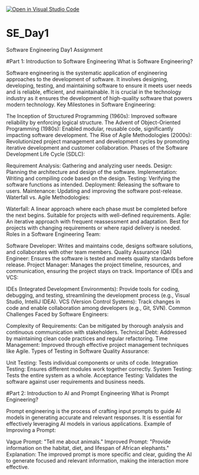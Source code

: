 [![Open in Visual Studio Code](https://classroom.github.com/assets/open-in-vscode-2e0aaae1b6195c2367325f4f02e2d04e9abb55f0b24a779b69b11b9e10269abc.svg)](https://classroom.github.com/online_ide?assignment_repo_id=15534750&assignment_repo_type=AssignmentRepo)
# SE_Day1
Software Engineering Day1 Assignment

#Part 1: Introduction to Software Engineering
What is Software Engineering?

Software engineering is the systematic application of engineering approaches to the development of software. It involves designing, developing, testing, and maintaining software to ensure it meets user needs and is reliable, efficient, and maintainable. It is crucial in the technology industry as it ensures the development of high-quality software that powers modern technology.
Key Milestones in Software Engineering:

The Inception of Structured Programming (1960s): Improved software reliability by enforcing logical structure.
The Advent of Object-Oriented Programming (1980s): Enabled modular, reusable code, significantly impacting software development.
The Rise of Agile Methodologies (2000s): Revolutionized project management and development cycles by promoting iterative development and customer collaboration.
Phases of the Software Development Life Cycle (SDLC):

Requirement Analysis: Gathering and analyzing user needs.
Design: Planning the architecture and design of the software.
Implementation: Writing and compiling code based on the design.
Testing: Verifying the software functions as intended.
Deployment: Releasing the software to users.
Maintenance: Updating and improving the software post-release.
Waterfall vs. Agile Methodologies:

Waterfall: A linear approach where each phase must be completed before the next begins. Suitable for projects with well-defined requirements.
Agile: An iterative approach with frequent reassessment and adaptation. Best for projects with changing requirements or where rapid delivery is needed.
Roles in a Software Engineering Team:

Software Developer: Writes and maintains code, designs software solutions, and collaborates with other team members.
Quality Assurance (QA) Engineer: Ensures the software is tested and meets quality standards before release.
Project Manager: Manages the project timeline, resources, and communication, ensuring the project stays on track.
Importance of IDEs and VCS:

IDEs (Integrated Development Environments): Provide tools for coding, debugging, and testing, streamlining the development process (e.g., Visual Studio, IntelliJ IDEA).
VCS (Version Control Systems): Track changes in code and enable collaboration among developers (e.g., Git, SVN).
Common Challenges Faced by Software Engineers:

Complexity of Requirements: Can be mitigated by thorough analysis and continuous communication with stakeholders.
Technical Debt: Addressed by maintaining clean code practices and regular refactoring.
Time Management: Improved through effective project management techniques like Agile.
Types of Testing in Software Quality Assurance:

Unit Testing: Tests individual components or units of code.
Integration Testing: Ensures different modules work together correctly.
System Testing: Tests the entire system as a whole.
Acceptance Testing: Validates the software against user requirements and business needs.

#Part 2: Introduction to AI and Prompt Engineering
What is Prompt Engineering?

Prompt engineering is the process of crafting input prompts to guide AI models in generating accurate and relevant responses. It is essential for effectively leveraging AI models in various applications.
Example of Improving a Prompt:

Vague Prompt: "Tell me about animals."
Improved Prompt: "Provide information on the habitat, diet, and lifespan of African elephants."
Explanation: The improved prompt is more specific and clear, guiding the AI to generate focused and relevant information, making the interaction more effective.